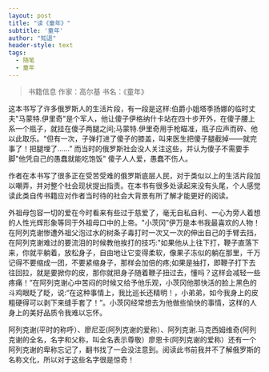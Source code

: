 ```yaml
---
layout: post
title: "读《童年》"
subtitle: '童年'
author: "知退"
header-style: text
tags:
  - 随笔
  - 童年
---
```


> 书籍信息  作家：高尔基  书名：《童年》

这本书写了许多俄罗斯人的生活片段，有一段是这样:伯爵小姐塔季扬娜的临时丈夫"马蒙特.伊里奇"是个军人，他让傻子伊格纳什卡站在四十步开外，在傻子腰上系一个瓶子，就挂在傻子两腿之间;马蒙特.伊里奇用手枪瞄准，瓶子应声而碎、他以此取乐。"但有一次，子弹打进了傻子的膝盖，叫来医生把傻子腿截掉——就完事了！把腿埋了……”  而当时的俄罗斯社会没人关注这些，并认为傻子不需要手脚"他凭自己的愚蠢就能吃饱饭"  傻子人人爱，愚蠢不伤人。

作者在本书写了很多正在受苦受难的俄罗斯底层人民，对于类似以上的生活片段加以嘲弄，并对整个社会现状提出指责。在本书有很多处读起来没有头尾，个人感觉读此类自传书籍应对作者当时待的社会大背景有所了解才能更好的阅读。

外祖母包容一切的爱在今时看来有些过于慈爱了，毫无自私自利、一心为旁人着想的人性光辉形象等同于外祖母口中的上帝。"小茨冈”伊万是本书我最喜欢的人物！在阿列克谢惨遭外祖父泡过水的树条子毒打时一次又一次的伸出自己的手臂去挡，在阿列克谢难过的要流泪的时候教他挨打的技巧:"如果他从上往下打，鞭子直落下来，你就平躺着，放松身子，自由地让它变得柔软，像果子冻似的躺在那里，千万记得不要缩成一团，不要紧缩身子，那样会加倍的疼;如果是抽打，即鞭子打下去往回拉，就是要掀你的皮，那你就把身子随着鞭子扭过去，懂吗？这样会减轻一些疼痛！”在阿列克谢心中苦闷的时候又给予他乐观，小茨冈他那快活的脸上黑色的斗鸡眼眨了眨，说:“在这种事情上，我比巡长还精明！，小弟弟，如今我身上的皮粗硬得可以剥下来缝手套了！”。小茨冈经常想去为他做些愉快的事情，这样的人身上的美好品质令我难以忘怀。

阿列克谢(平时的称呼）、廖尼亚(阿列克谢的爱称）、阿列克谢.马克西姆维奇(阿列克谢的全名，名字和父称，叫全名表示尊敬）廖恩卡(阿列克谢的爱称）还有一个阿列克谢的卑称忘记了，翻书找了一会没注意到。阅读此书前我并不了解俄罗斯的名称文化，所以对于这些名字很是惊奇！
